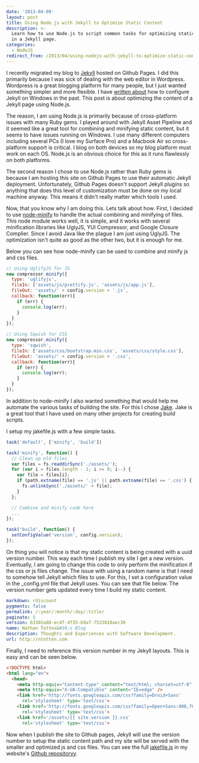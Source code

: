 ```yaml
---
date: '2013-04-09'
layout: post
title: Using Node.js with Jekyll to Optimize Static Content
description: >-
  Learn how to use Node.js to script common tasks for optimizing static content
  in a Jekyll page.
categories:
  - NodeJS
redirect_from: /2013/04/using-nodejs-with-jekyll-to-optimize-static-content/
---
```


I recently migrated my blog to [Jekyll](https://github.com/mojombo/jekyll) hosted on Github Pages. I did this primarily because I was sick of dealing with the web editor in Wordpress. Wordpress is a great blogging platform for many people, but I just wanted something simpler and more flexible. I have [written about](http://ntotten.com/2012/03/02/github-pages-with-jekyll-local-development-on-windows/) how to configure Jekyll on Windows in the past. This post is about optimizing the content of a Jekyll page using Node.js.

The reason, I am using Node.js is primarily because of cross-platform issues with many Ruby gems. I played around with Jekyll Asset Pipeline and it seemed like a great tool for combining and minifying static content, but it seems to have issues running on Windows. I use many different computers including several PCs (I love my Surface Pro) and a Macbook Air so cross-platform support is critical. I blog on both devices so my blog platform must work on each OS. Node.js is an obvious choice for this as it runs flawlessly on both platforms.

The second reason I chose to use Node.js rather than Ruby gems is because I am hosting this site on Github Pages to use their automatic Jekyll deployment. Unfortunately, Github Pages doesn't support Jekyll plugins so anything that does this level of customization must be done on my local machine anyway. This means it didn't really matter which tools I used.

Now, that you know why I am doing this. Lets talk about how. First, I decided to use [node-minify](https://github.com/srod/node-minify) to handle the actual combining and minifying of files. This node module works well, it is simple, and it works with several minification libraries like UglyJS, YUI Compressor, and Google Closure Complier. Since I avoid Java like the plague I am just using UglyJS. The optimization isn't quite as good as the other two, but it is enough for me.

Below you can see how node-minify can be used to combine and minify js and css files.

```js
// Using UglifyJS for JS
new compressor.minify({
  type: 'uglifyjs',
  fileIn: ['assets/js/prettify.js', 'assets/js/app.js'],
  fileOut: 'assets/' + config.version + '.js',
  callback: function(err){
    if (err) {
      console.log(err);
    }
  }
});

// Using Sqwish for CSS
new compressor.minify({
  type: 'sqwish',
  fileIn: ['assets/css/bootstrap.min.css', 'assets/css/style.css'],
  fileOut: 'assets/' + config.version + '.css',
  callback: function(err){
    if (err) {
      console.log(err);
    }
  }
});
```

In addition to node-minify I also wanted something that would help me automate the various tasks of building the site. For this I chose [Jake](https://github.com/mde/jake). Jake is a great tool that I have used on many other projects for creating build scripts.

I setup my jakefile.js with a few simple tasks.

```js
task('default', ['minify', 'build'])

task('minify', function() {
  // Clean up old files
  var files = fs.readdirSync('./assets/');
  for (var i = files.length - 1; i >= 0; i--) {
    var file = files[i];
    if (path.extname(file) == '.js' || path.extname(file) == '.css') {
      fs.unlinkSync('./assets/' + file);
    }
  };

  // Combine and minify code here
  ...
});

task('build', function() {
  setConfigValue('version', config.version);
});
```

On thing you will notice is that my static content is being created with a uuid version number. This way each time I publish my site I get a new version. Eventually, I am going to change this code to only perform the minification if the css or js files change. The issue with using a random name is that I need to somehow tell Jekyll which files to use. For this, I set a configuration value in the _config.yml file that Jekyll uses. You can see that file below. The version number gets updated every time I build my static content.

```yml
markdown: rdiscount
pygments: false
permalink: /:year/:month/:day/:title/
paginate: 5
version: 63301a88-ec4f-4f35-b9a7-7533810aec30
name: Nathan Tottes&#39;s Blog
description: Thoughts and Experiences with Software Development.
url: http://ntotten.com
```

Finally, I need to reference this version number in my Jekyll layouts. This is easy and can be seen below.

```html
<!DOCTYPE html>
<html lang="en">
  <head>
    <meta http-equiv="Content-type" content="text/html; charset=utf-8" />
    <meta http-equiv="X-UA-Compatible" content="IE=edge" />
    <link href='http://fonts.googleapis.com/css?family=Droid+Sans'
      rel='stylesheet' type='text/css'>
    <link href='http://fonts.googleapis.com/css?family=Open+Sans:400,700'
      rel='stylesheet' type='text/css'>
    <link href='/assets/{{ site.version }}.css'
      rel='stylesheet' type='text/css'>
```

Now when I publish the site to Github pages, Jekyll will use the version number to setup the static content path and my site will be served with the smaller and optimized js and css files. You can see the full [jakefile.js](https://github.com/ntotten/ntotten.github.com/blob/master/jakefile.js) in my website's [Github repositoryy](https://github.com/ntotten/ntotten.github.com/).

